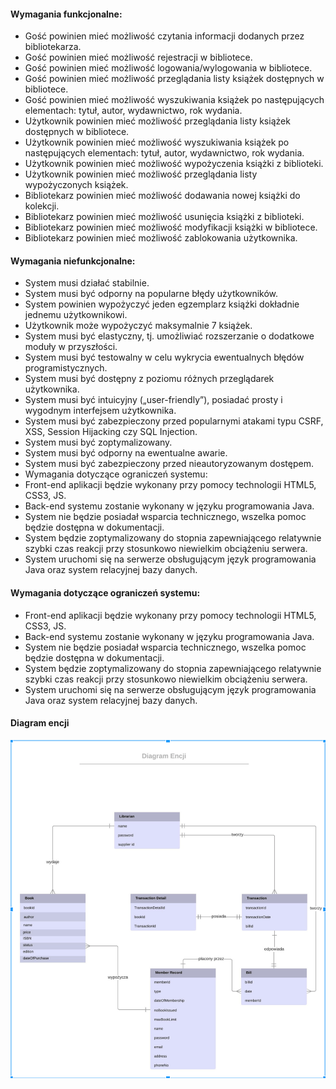 <h4>Wymagania funkcjonalne:</h4>
<ul>
<li>Gość powinien mieć możliwość czytania informacji dodanych przez bibliotekarza.</li>
<li>Gość powinien mieć możliwość rejestracji w bibliotece.</li>
<li>Gość powinien mieć możliwość logowania/wylogowania w bibliotece.</li>
<li>Gość powinien mieć możliwość przeglądania listy książek dostępnych w bibliotece.</li>
<li>Gość powinien mieć możliwość wyszukiwania książek po następujących elementach: tytuł, autor, wydawnictwo, rok wydania.</li>
<li>Użytkownik powinien mieć możliwość przeglądania listy książek dostępnych w bibliotece.</li>
<li>Użytkownik powinien mieć możliwość wyszukiwania książek po następujących elementach: tytuł, autor, wydawnictwo, rok wydania.</li>
<li>Użytkownik powinien mieć możliwość wypożyczenia książki z biblioteki.</li>
<li>Użytkownik powinien mieć możliwość przeglądania listy wypożyczonych książek.</li>
<li>Bibliotekarz powinien mieć możliwość dodawania nowej książki do kolekcji.</li>
<li>Bibliotekarz powinien mieć możliwość usunięcia książki z biblioteki.</li>
<li>Bibliotekarz powinien mieć możliwość modyfikacji książki w bibliotece.</li>
<li>Bibliotekarz powinien mieć możliwość zablokowania użytkownika.</li>
</ul>

<h4>Wymagania niefunkcjonalne:</h4>
<ul>
<li>System musi działać stabilnie.</li>
<li>System musi być odporny na popularne błędy użytkowników.</li>
<li>System powinien wypożyczyć jeden egzemplarz książki dokładnie jednemu użytkownikowi.</li>
<li>Użytkownik może wypożyczyć maksymalnie 7 książek.</li>
<li>System musi być elastyczny, tj. umożliwiać rozszerzanie o dodatkowe moduły w przyszłości.</li>
<li>System musi być testowalny w celu wykrycia ewentualnych błędów programistycznych.</li>
<li>System musi być dostępny z poziomu różnych przeglądarek użytkownika.</li>
<li>System musi być intuicyjny („user-friendly”), posiadać prosty i wygodnym interfejsem użytkownika.</li>
<li>System musi być zabezpieczony przed popularnymi atakami typu CSRF, XSS, Session Hijacking czy SQL Injection.</li>
<li>System musi być zoptymalizowany.</li>
<li>System musi być odporny na ewentualne awarie.</li>
<li>System musi być zabezpieczony przed nieautoryzowanym dostępem.</li>
<li>Wymagania dotyczące ograniczeń systemu:</li>
<li>Front-end aplikacji będzie wykonany przy pomocy technologii HTML5, CSS3, JS.</li>
<li>Back-end systemu zostanie wykonany w języku programowania Java.</li>
<li>System nie będzie posiadał wsparcia technicznego, wszelka pomoc będzie dostępna w dokumentacji.</li>
<li>System będzie zoptymalizowany do stopnia zapewniającego relatywnie szybki czas reakcji przy stosunkowo niewielkim obciążeniu serwera.</li>
<li>System uruchomi się na serwerze obsługującym język programowania Java oraz system relacyjnej bazy danych.</li>
</ul>

<h4>Wymagania dotyczące ograniczeń systemu:</h4>
<ul>
<li>Front-end aplikacji będzie wykonany przy pomocy technologii HTML5, CSS3, JS.</li>
<li>Back-end systemu zostanie wykonany w języku programowania Java.</li>
<li>System nie będzie posiadał wsparcia technicznego, wszelka pomoc będzie dostępna w dokumentacji.</li>
<li>System będzie zoptymalizowany do stopnia zapewniającego relatywnie szybki czas reakcji przy stosunkowo niewielkim obciążeniu serwera.</li>
<li>System uruchomi się na serwerze obsługującym język programowania Java oraz system relacyjnej bazy danych.</li>
</ul>

<h4>Diagram encji</h4>
<img src="https://raw.githubusercontent.com/be1zi/LibraryAPI/master/diagramEncjii.png" alt="Diagram Encji">
